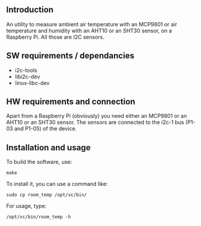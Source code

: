## Introduction

An utility to measure ambient air temperature with an MCP9801 or 
air temperature and humidity with an AHT10 or an SHT30 sensor, on a Raspberry Pi.
All those are I2C sensors.

## SW requirements / dependancies
* i2c-tools
* libi2c-dev
* linux-libc-dev

## HW requirements and connection
Apart from a Raspberry Pi (obviously) you need either an MCP9801 or an AHT10 or an SHT30 sensor.
The sensors are connected to the i2c-1 bus (P1-03 and P1-05) of the device. 

## Installation and usage

To build the software, use:

	make

To install it, you can use a command like:

    sudo cp room_temp /opt/vc/bin/

For usage, type:

    /opt/vc/bin/room_temp -h

